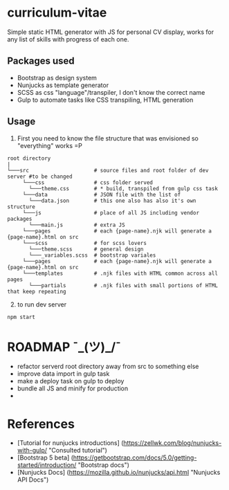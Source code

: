 # curriculum-vitae
Simple static HTML generator with JS for personal CV display, works for any list of skills with progress of each one.

## Packages used
  * Bootstrap as design system
  * Nunjucks as template generator
  * SCSS as css "language"/transpiler, I don't know the correct name
  * Gulp to automate tasks like CSS transpiling, HTML generation

## Usage

1. First you need to know the file structure that was envisioned so "everything" works =P
```
root directory
|
└───src                     # source files and root folder of dev server #to be changed
     └───css                # css folder served
       └───theme.css        # * build, transpiled from gulp css task 
     └───data               # JSON file with the list of
       └───data.json        # this one also has also it's own structure
     └───js                 # place of all JS including vendor packages
       └───main.js          # extra JS
     └───pages              # each {page-name}.njk will generate a {page-name}.html on src
     └───scss               # for scss lovers
       └───theme.scss       # general design
       └───_variables.scss  # bootstrap variales
     └───pages              # each {page-name}.njk will generate a {page-name}.html on src
     └───templates          # .njk files with HTML common across all pages
       └───partials         # .njk files with small portions of HTML that keep repeating
```

2. to run dev server
```Bash
npm start
```

# ROADMAP ¯\_(ツ)_/¯

* refactor serverd root directory away from src to something else
* improve data import in gulp task
* make a deploy task on gulp to deploy
* bundle all JS and minify for production
*

# References

  * [Tutorial for nunjucks introductions] (https://zellwk.com/blog/nunjucks-with-gulp/ "Consulted tutorial")
  * [Bootstrap 5 beta] (https://getbootstrap.com/docs/5.0/getting-started/introduction/ "Bootstrap docs")
  * [Nunjucks Docs] (https://mozilla.github.io/nunjucks/api.html "Nunjucks API Docs")
